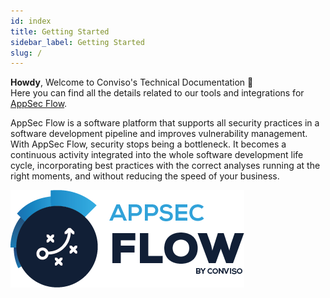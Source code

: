 ```yaml
---
id: index
title: Getting Started
sidebar_label: Getting Started
slug: /
---
```


**Howdy**, Welcome to Conviso's Technical Documentation 🤖  
Here you can find all the details related to our tools and integrations for [AppSec Flow](https://appsecflow.com).

>
AppSec Flow is a software platform that supports all security practices in a software development pipeline and improves vulnerability management. With AppSec Flow, security stops being a bottleneck. It becomes a continuous activity integrated into the whole software development life cycle, incorporating best practices with the correct analyses running at the right moments, and without reducing the speed of your business.


![alt text](../static/img/AppSec-flow-logo.png 'Logo AppSec Flow')
